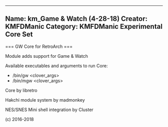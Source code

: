 -----------------------
Name: km_Game & Watch (4-28-18)
Creator: KMFDManic
Category: KMFDManic Experimental Core Set
-----------------------
=== GW Core for RetroArch ===

Module adds support for Game & Watch

Available executables and arguments to run Core:
- /bin/gw <rom> <clover_args>
- /bin/mgw <rom> <clover_args>

Core by libretro

Hakchi module system by madmonkey

NES/SNES Mini shell integration by Cluster

(c) 2016-2018

